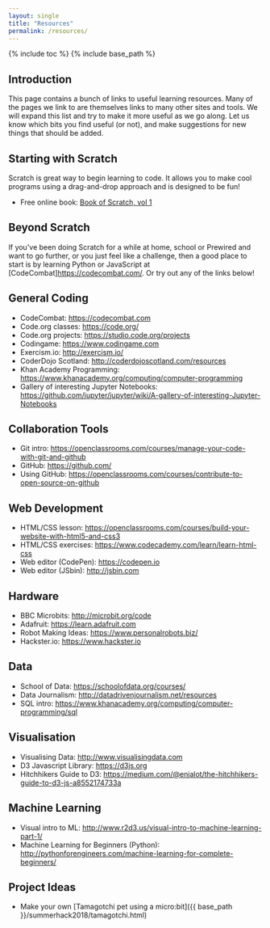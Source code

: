 ```yaml
---
layout: single
title: "Resources"
permalink: /resources/
---
```

{% include toc %}
{% include base_path %}

## Introduction

This page contains a bunch of links to useful learning resources. Many of the pages we link to are themselves links to many other sites and tools. We will expand this list and try to make it more useful as we go along. Let us know which bits you find useful (or not), and make suggestions for new things that should be added. 

## Starting with Scratch

Scratch is great way to begin learning to code.  It allows you to make cool programs using a drag-and-drop approach and is designed to be fun!

* Free online book: [Book of Scratch, vol 1](https://www.raspberrypi.org/magpi-issues/CC_Book_of_Scratch_v1.pdf) 

## Beyond Scratch

If you've been doing Scratch for a while at home, school or Prewired and want to go further, or you just feel like a challenge, then a good place to start is by learning Python or JavaScript at [CodeCombat]<https://codecombat.com/>. Or try out any of the links below!

## General Coding

* CodeCombat: <https://codecombat.com>
* Code.org classes: <https://code.org/>
* Code.org projects: <https://studio.code.org/projects>
* Codingame: <https://www.codingame.com>
* Exercism.io: <http://exercism.io/>
* CoderDojo Scotland: <http://coderdojoscotland.com/resources>
* Khan Academy Programming: <https://www.khanacademy.org/computing/computer-programming>
* Gallery of interesting Jupyter Notebooks: <https://github.com/jupyter/jupyter/wiki/A-gallery-of-interesting-Jupyter-Notebooks>


## Collaboration Tools

* Git intro: <https://openclassrooms.com/courses/manage-your-code-with-git-and-github>
* GitHub: <https://github.com/>
* Using GitHub: <https://openclassrooms.com/courses/contribute-to-open-source-on-github>


## Web Development

* HTML/CSS lesson: <https://openclassrooms.com/courses/build-your-website-with-html5-and-css3>
* HTML/CSS exercises: <https://www.codecademy.com/learn/learn-html-css>
* Web editor (CodePen):  <https://codepen.io>
* Web editor (JSbin):  <http://jsbin.com>


## Hardware

* BBC Microbits: <http://microbit.org/code>
* Adafruit: <https://learn.adafruit.com>
* Robot Making Ideas: <https://www.personalrobots.biz/>
* Hackster.io: <https://www.hackster.io>

## Data

* School of Data: <https://schoolofdata.org/courses/>
* Data Journalism: <http://datadrivenjournalism.net/resources>
* SQL intro:  <https://www.khanacademy.org/computing/computer-programming/sql>


## Visualisation

* Visualising Data: <http://www.visualisingdata.com>
* D3 Javascript Library: <https://d3js.org>
* Hitchhikers Guide to D3: <https://medium.com/@enjalot/the-hitchhikers-guide-to-d3-js-a8552174733a>

## Machine Learning

* Visual intro to ML: <http://www.r2d3.us/visual-intro-to-machine-learning-part-1/>
* Machine Learning for Beginners (Python): <http://pythonforengineers.com/machine-learning-for-complete-beginners/>

## Project Ideas

* Make your own [Tamagotchi pet using a micro:bit]({{ base_path }}/summerhack2018/tamagotchi.html)
